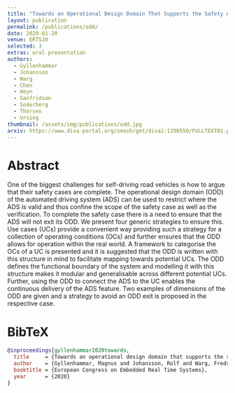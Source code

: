```yaml
---
title: "Towards an Operational Design Domain That Supports the Safety Argumentation of an Automated Driving System"
layout: publication
permalink: /publications/odd/
date: 2020-01-20
venue: ERTS20
selected: 3
extras: oral presentation
authors:
  - Gyllenhammar
  - Johansson
  - Warg
  - Chen
  - Heyn
  - Sanfridson
  - Soderberg
  - Thorsen
  - Ursing  
thumbnail: /assets/img/publications/odd.jpg
arxiv: https://www.diva-portal.org/smash/get/diva2:1390550/FULLTEXT01.pdf
---
```


# Abstract
One of the biggest challenges for self-driving road vehicles is how to argue that their safety cases are complete. The operational design domain (ODD) of the automated driving system (ADS) can be used to restrict where the ADS is valid and thus confine the scope of the safety case as well as the verification. To complete the safety case there is a need to ensure that the ADS will not exit its ODD. We present four generic strategies to ensure this. Use cases (UCs) provide a convenient way providing such a strategy for a collection of operating conditions (OCs) and further ensures that the ODD allows for operation within the real world. A framework to categorise the OCs of a UC is presented and it is suggested that the ODD is written with this structure in mind to facilitate mapping towards potential UCs. The ODD defines the functional boundary of the system and modelling it with this structure makes it modular and generalisable across different potential UCs. Further, using the ODD to connect the ADS to the UC enables the continuous delivery of the ADS feature. Two examples of dimensions of the ODD are given and a strategy to avoid an ODD exit is proposed in the respective case.

# BibTeX
```bibtex
@inproceedings{gyllenhammar2020towards,
  title     = {Towards an operational design domain that supports the safety argumentation of an automated driving system},
  author    = {Gyllenhammar, Magnus and Johansson, Rolf and Warg, Fredrik and Chen, DeJiu and Heyn, Hans-Martin and Sanfridson, Martin and S{\"o}derberg, Jan and Thors{\'e}n, Anders and Ursing, Stig},
  booktitle = {European Congress on Embedded Real Time Systems},
  year      = {2020}
}
```

